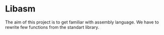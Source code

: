 # Libasm

The aim of this project is to get familiar with assembly language. We have to rewrite few functions from the standart library.

